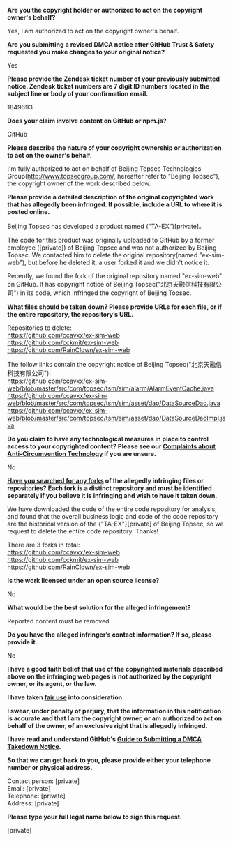 **Are you the copyright holder or authorized to act on the copyright owner's behalf?**

Yes, I am authorized to act on the copyright owner's behalf.

**Are you submitting a revised DMCA notice after GitHub Trust & Safety requested you make changes to your original notice?**

Yes

**Please provide the Zendesk ticket number of your previously submitted notice. Zendesk ticket numbers are 7 digit ID numbers located in the subject line or body of your confirmation email.**

1849693

**Does your claim involve content on GitHub or npm.js?**

GitHub

**Please describe the nature of your copyright ownership or authorization to act on the owner's behalf.**

I'm fully authorized to act on behalf of Beijing Topsec Technologies Group(http://www.topsecgroup.com/, hereafter refer to "Beijing Topsec"), the copyright owner of the work described below.

**Please provide a detailed description of the original copyrighted work that has allegedly been infringed. If possible, include a URL to where it is posted online.**

Beijing Topsec has developed a product named {“TA-EX”}[private]。

The code for this product was originally uploaded to GitHub by a former employee ([private]) of Beijing Topsec and was not authorized by Beijing Topsec. We contacted him to delete the original repository(named "ex-sim-web"), but before he deleted it, a user forked it and we didn't notice it.

Recently, we found the fork of the original repository named "ex-sim-web" on GitHub. It has copyright notice of Beijing Topsec("北京天融信科技有限公司") in its code, which infringed the copyright of Beijing Topsec.

**What files should be taken down? Please provide URLs for each file, or if the entire repository, the repository’s URL.**

Repositories to delete:  
https://github.com/ccavxx/ex-sim-web  
https://github.com/cckmit/ex-sim-web  
https://github.com/RainClown/ex-sim-web

The follow links contain the copyright notice of Beijing Topsec("北京天融信科技有限公司"):  
https://github.com/ccavxx/ex-sim-web/blob/master/src/com/topsec/tsm/sim/alarm/AlarmEventCache.java  
https://github.com/ccavxx/ex-sim-web/blob/master/src/com/topsec/tsm/sim/asset/dao/DataSourceDao.java  
https://github.com/ccavxx/ex-sim-web/blob/master/src/com/topsec/tsm/sim/asset/dao/DataSourceDaoImpl.java

**Do you claim to have any technological measures in place to control access to your copyrighted content? Please see our <a href="https://docs.github.com/articles/guide-to-submitting-a-dmca-takedown-notice#complaints-about-anti-circumvention-technology">Complaints about Anti-Circumvention Technology</a> if you are unsure.**

No

**<a href="https://docs.github.com/articles/dmca-takedown-policy#b-what-about-forks-or-whats-a-fork">Have you searched for any forks</a> of the allegedly infringing files or repositories? Each fork is a distinct repository and must be identified separately if you believe it is infringing and wish to have it taken down.**

We have downloaded the code of the entire code repository for analysis, and found that the overall business logic and code of the code repository are the historical version of the {"TA-EX"}[private] of Beijing Topsec, so we request to delete the entire code repository. Thanks!

There are 3 forks in total:  
https://github.com/ccavxx/ex-sim-web  
https://github.com/cckmit/ex-sim-web  
https://github.com/RainClown/ex-sim-web

**Is the work licensed under an open source license?**

No

**What would be the best solution for the alleged infringement?**

Reported content must be removed

**Do you have the alleged infringer’s contact information? If so, please provide it.**

No

**I have a good faith belief that use of the copyrighted materials described above on the infringing web pages is not authorized by the copyright owner, or its agent, or the law.**

**I have taken <a href="https://www.lumendatabase.org/topics/22">fair use</a> into consideration.**

**I swear, under penalty of perjury, that the information in this notification is accurate and that I am the copyright owner, or am authorized to act on behalf of the owner, of an exclusive right that is allegedly infringed.**

**I have read and understand GitHub's <a href="https://docs.github.com/articles/guide-to-submitting-a-dmca-takedown-notice/">Guide to Submitting a DMCA Takedown Notice</a>.**

**So that we can get back to you, please provide either your telephone number or physical address.**

Contact person: [private]  
Email: [private]  
Telephone: [private]  
Address: [private]  

**Please type your full legal name below to sign this request.**

[private]  
